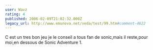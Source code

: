 ```yaml
---
user: Wavz
rating: 4
published: 2006-02-09T21:02:32.000Z
legacy_url: http://www.emunova.net/veda/test/99.htm#comment-4622
---
```

C est un tres bon jeu je le conseil a tous fan de sonic,mais il reste,pour moi,en dessous de Sonic Adventure 1\.